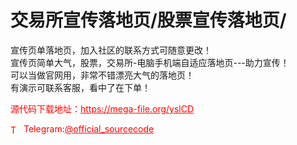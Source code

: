 # 交易所宣传落地页/股票宣传落地页/

宣传页单落地页，加入社区的联系方式可随意更改！<br>宣传页简单大气，股票，交易所-电脑手机端自适应落地页---助力宣传！<br>可以当做官网用，非常不错漂亮大气的落地页！<br>有演示可联系客服，看中了在下单！<br>


<p style="color: red;">源代码下载地址：<a href="https://mega-file.org/yslCD" style="color: red;">https://mega-file.org/yslCD</a></p><p style="color: red;"><img src="https://cdn-icons-png.flaticon.com/512/2111/2111646.png" alt="Telegram Icon" style="width: 16px; vertical-align: middle; margin-right: 5px;">Telegram:<a href="https://t.me/official_sourcecode" style="color: red;">@official_sourcecode</a></p>